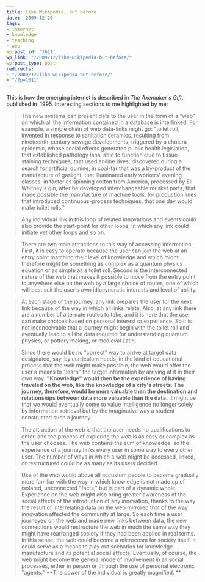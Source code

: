 ```yaml
---
title: Like Wikipedia, but before
date: '2009-12-20'
tags:
- internet
- knowledge
- teaching
- web
wp:post_id: '1611'
wp_link: "/2009/12/like-wikipedia-but-before/"
wp:post_type: post
redirects:
- "/2009/12/like-wikipedia-but-before/"
- "/?p=1611"
---
```


This is how the emerging internet is described in _The Axemaker's Gift_, published in  1995. Interesting sections to me highlighted by me:

> The new systems can present data to the user in the form of a "web" on which all the information contained in a database is interlinked. For example, a simple chain of web data-links might go: "toilet roll, invented in response to sanitation ceramics, resulting from nineteenth-century sewage developments, triggered by a cholera epidemic, whose social effects generated public health legislation, that established pathology labs, able to function clue to tissue-staining techniques, that used aniline dyes, discovered during a search for artiﬁcial quinine, in coal-tar that was a by-product of the manufacture of gaslight, that illuminated early workers' evening classes, in factories spinning cotton from America, processed by Eli Whitney's gin, after he developed interchangeable musket parts, that made possible the manufacture of machine tools, for production lines that introduced continuous-process techniques, that one day would make toilet rolls."

>

> Any individual link in this loop of related innovations and events could also provide the start-point for other loops, in which any link could initiate yet other loops and so on.

>

> There are two main attractions to this way of accessing information. First, it is easy to operate because the user can join the web at an entry point matching their level of knowledge and which might therefore might be something as complex as a quantum physics equation or as simple as a toilet roll. Second is the interconnected nature of the web that makes it possible to move from the entry point to anywhere else on the web by a large choice of routes, one of which will best suit the user's own idiosyncratic interests and level of ability.

>

> At each stage of the journey, any link prepares the user for the next link because of the way in which all links relate. Also, at any link there are a number of alternate routes to take, and it is here that the user can make choices based on personal interest or experience. So it is not inconceivable that a journey might begin with the toilet roll and eventually lead to all the data required for understanding quantum physics, or pottery making, or medieval Latin.

>

> Since there would be no "correct" way to arrive at target data designated, say, by curriculum needs, in the kind of educational process that the web might make possible, the web would offer the user a means to "learn" the target information by arriving at it in their own way. **"Knowledge" would then be the experience of having traveled on the web, like the knowledge of a city's streets. The journey, therefore, would be more valuable than the destination and relationships between data more valuable than the data.** It might be that we would eventually come to value intelligence no longer solely by information-retrieval but by the imaginative way a student constructed such a journey.

>

> The attraction of the web is that the user needs no qualiﬁcations to enter, and the process of exploring the web is as easy or complex as the user chooses. The web contains the sum of knowledge, so the experience of a journey ﬁnks every user in some way to every other user. The number of ways in which a web might be accessed, linked, or restructured could be as many as its users decided.

>

> Use of the web would above all accustom people to become gradually more familiar with the way in which knowledge is not made up of isolated, unconnected "facts," but is part of a dynamic whole. Experience on the web might also bring greater awareness of the social effects of the introduction of any innovation, thanks to the way the result of interrelating data on the web mirrored that of the way innovation affected the community at large. So each time a user journeyed on the web and made new links between data, the new connections would restructure the web in much the same way they might have rearranged society if they had been applied in real terms. In this sense, the web could become a microcosm for society itself. It could serve as a means to play out scenarios for knowledge manufacture and its potential social effects. Eventually, of course, the web might become the general mode of involvement in all social processes, either in person or through the use of personal electronic "agents." **The power of the individual is greatly magnified. **
